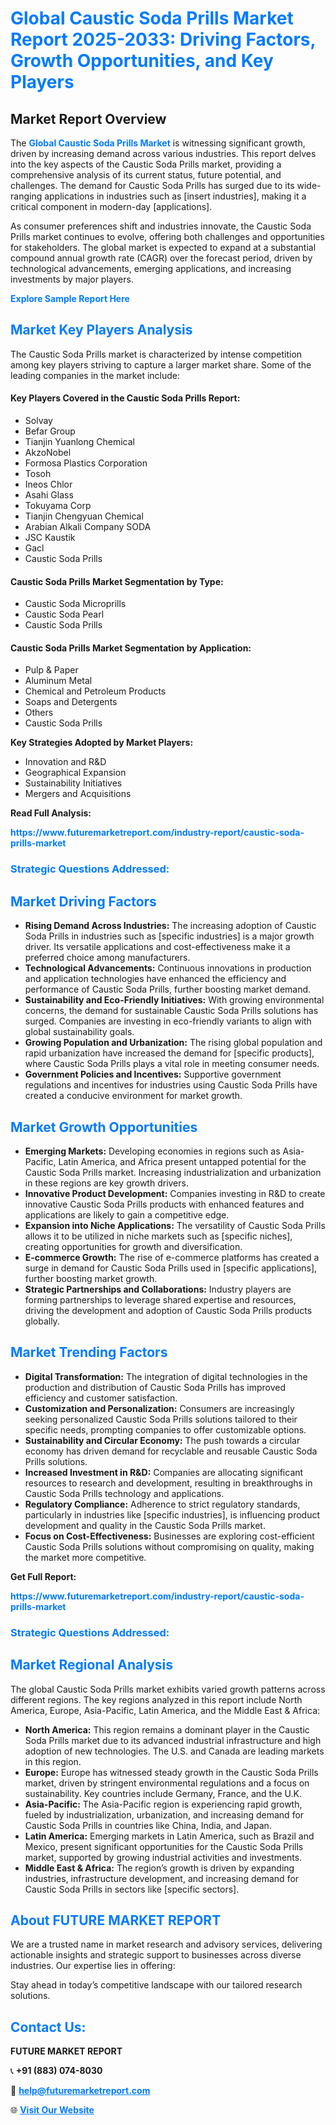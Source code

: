 <h1 style="color: #007BFF;">Global Caustic Soda Prills Market Report 2025-2033: Driving Factors, Growth Opportunities, and Key Players</h1>

<section id="overview">
<h2>Market Report Overview</h2>
<p>The <a href="https://www.futuremarketreport.com/industry-report/caustic-soda-prills-market" style="color: #007BFF; text-decoration: none;"><strong>Global Caustic Soda Prills Market</strong></a> is witnessing significant growth, driven by increasing demand across various industries. This report delves into the key aspects of the Caustic Soda Prills market, providing a comprehensive analysis of its current status, future potential, and challenges. The demand for Caustic Soda Prills has surged due to its wide-ranging applications in industries such as [insert industries], making it a critical component in modern-day [applications].</p>
<p>As consumer preferences shift and industries innovate, the Caustic Soda Prills market continues to evolve, offering both challenges and opportunities for stakeholders. The global market is expected to expand at a substantial compound annual growth rate (CAGR) over the forecast period, driven by technological advancements, emerging applications, and increasing investments by major players.</p>
</section>

<section id="overview">
<p><a href="https://www.futuremarketreport.com/request-sample/reportId=100580" style="color: #007BFF; text-decoration: none;"><strong>Explore Sample Report Here</strong></a></p>
</section>

<section id="key-players">
<h2 style="color: #007BFF;">Market Key Players Analysis</h2>
<p>The Caustic Soda Prills market is characterized by intense competition among key players striving to capture a larger market share. Some of the leading companies in the market include:</p>
<h4>Key Players Covered in the Caustic Soda Prills Report:</h4>
<ul><li>Solvay</li><li>Befar Group</li><li>Tianjin Yuanlong Chemical</li><li>AkzoNobel</li><li>Formosa Plastics Corporation</li><li>Tosoh</li><li>Ineos Chlor</li><li>Asahi Glass</li><li>Tokuyama Corp</li><li>Tianjin Chengyuan Chemical</li><li>Arabian Alkali Company SODA</li><li>JSC Kaustik</li><li>Gacl</li><li>Caustic Soda Prills</li></ul>
<h4>Caustic Soda Prills Market Segmentation by Type:</h4>
<ul><li>Caustic Soda Microprills</li><li>Caustic Soda Pearl</li><li>Caustic Soda Prills</li></ul>

<h4>Caustic Soda Prills Market Segmentation by Application:</h4>
<ul><li>Pulp &amp; Paper</li><li>Aluminum Metal</li><li>Chemical and Petroleum Products</li><li>Soaps and Detergents</li><li>Others</li><li>Caustic Soda Prills</li></ul>
<p><strong>Key Strategies Adopted by Market Players:</strong></p>
<ul>
<li>Innovation and R&D</li>
<li>Geographical Expansion</li>
<li>Sustainability Initiatives</li>
<li>Mergers and Acquisitions</li>
</ul>
</section>

<section>
<p><strong>Read Full Analysis: </strong></p><a href="https://www.futuremarketreport.com/industry-report/caustic-soda-prills-market" style="color: #007BFF; text-decoration: none;"><strong>https://www.futuremarketreport.com/industry-report/caustic-soda-prills-market</strong></a>
<h3 style="color: #007BFF;">Strategic Questions Addressed:</h3>
</section>

<section id="driving-factors">
<h2 style="color: #007BFF;">Market Driving Factors</h2>
<ul>
<li><strong>Rising Demand Across Industries:</strong> The increasing adoption of Caustic Soda Prills in industries such as [specific industries] is a major growth driver. Its versatile applications and cost-effectiveness make it a preferred choice among manufacturers.</li>
<li><strong>Technological Advancements:</strong> Continuous innovations in production and application technologies have enhanced the efficiency and performance of Caustic Soda Prills, further boosting market demand.</li>
<li><strong>Sustainability and Eco-Friendly Initiatives:</strong> With growing environmental concerns, the demand for sustainable Caustic Soda Prills solutions has surged. Companies are investing in eco-friendly variants to align with global sustainability goals.</li>
<li><strong>Growing Population and Urbanization:</strong> The rising global population and rapid urbanization have increased the demand for [specific products], where Caustic Soda Prills plays a vital role in meeting consumer needs.</li>
<li><strong>Government Policies and Incentives:</strong> Supportive government regulations and incentives for industries using Caustic Soda Prills have created a conducive environment for market growth.</li>
</ul>
</section>

<section id="growth-opportunities">
<h2 style="color: #007BFF;">Market Growth Opportunities</h2>
<ul>
<li><strong>Emerging Markets:</strong> Developing economies in regions such as Asia-Pacific, Latin America, and Africa present untapped potential for the Caustic Soda Prills market. Increasing industrialization and urbanization in these regions are key growth drivers.</li>
<li><strong>Innovative Product Development:</strong> Companies investing in R&D to create innovative Caustic Soda Prills products with enhanced features and applications are likely to gain a competitive edge.</li>
<li><strong>Expansion into Niche Applications:</strong> The versatility of Caustic Soda Prills allows it to be utilized in niche markets such as [specific niches], creating opportunities for growth and diversification.</li>
<li><strong>E-commerce Growth:</strong> The rise of e-commerce platforms has created a surge in demand for Caustic Soda Prills used in [specific applications], further boosting market growth.</li>
<li><strong>Strategic Partnerships and Collaborations:</strong> Industry players are forming partnerships to leverage shared expertise and resources, driving the development and adoption of Caustic Soda Prills products globally.</li>
</ul>
</section>

<section id="trending-factors">
<h2 style="color: #007BFF;">Market Trending Factors</h2>
<ul>
<li><strong>Digital Transformation:</strong> The integration of digital technologies in the production and distribution of Caustic Soda Prills has improved efficiency and customer satisfaction.</li>
<li><strong>Customization and Personalization:</strong> Consumers are increasingly seeking personalized Caustic Soda Prills solutions tailored to their specific needs, prompting companies to offer customizable options.</li>
<li><strong>Sustainability and Circular Economy:</strong> The push towards a circular economy has driven demand for recyclable and reusable Caustic Soda Prills solutions.</li>
<li><strong>Increased Investment in R&D:</strong> Companies are allocating significant resources to research and development, resulting in breakthroughs in Caustic Soda Prills technology and applications.</li>
<li><strong>Regulatory Compliance:</strong> Adherence to strict regulatory standards, particularly in industries like [specific industries], is influencing product development and quality in the Caustic Soda Prills market.</li>
<li><strong>Focus on Cost-Effectiveness:</strong> Businesses are exploring cost-efficient Caustic Soda Prills solutions without compromising on quality, making the market more competitive.</li>
</ul>
</section>

<section>
<p><strong>Get Full Report: </strong></p><a href="https://www.futuremarketreport.com/industry-report/caustic-soda-prills-market" style="color: #007BFF; text-decoration: none;"><strong>https://www.futuremarketreport.com/industry-report/caustic-soda-prills-market</strong></a>
<h3 style="color: #007BFF;">Strategic Questions Addressed:</h3>
</section>


<section id="regional-analysis">
<h2 style="color: #007BFF;">Market Regional Analysis</h2>
<p>The global Caustic Soda Prills market exhibits varied growth patterns across different regions. The key regions analyzed in this report include North America, Europe, Asia-Pacific, Latin America, and the Middle East & Africa:</p>
<ul>
<li><strong>North America:</strong> This region remains a dominant player in the Caustic Soda Prills market due to its advanced industrial infrastructure and high adoption of new technologies. The U.S. and Canada are leading markets in this region.</li>
<li><strong>Europe:</strong> Europe has witnessed steady growth in the Caustic Soda Prills market, driven by stringent environmental regulations and a focus on sustainability. Key countries include Germany, France, and the U.K.</li>
<li><strong>Asia-Pacific:</strong> The Asia-Pacific region is experiencing rapid growth, fueled by industrialization, urbanization, and increasing demand for Caustic Soda Prills in countries like China, India, and Japan.</li>
<li><strong>Latin America:</strong> Emerging markets in Latin America, such as Brazil and Mexico, present significant opportunities for the Caustic Soda Prills market, supported by growing industrial activities and investments.</li>
<li><strong>Middle East & Africa:</strong> The region’s growth is driven by expanding industries, infrastructure development, and increasing demand for Caustic Soda Prills in sectors like [specific sectors].</li>
</ul>
</section>

<footer>
<h2 style="color: #007BFF;">About FUTURE MARKET REPORT</h2>
<p>We are a trusted name in market research and advisory services, delivering actionable insights and strategic support to businesses across diverse industries. Our expertise lies in offering:</p>

<p>Stay ahead in today’s competitive landscape with our tailored research solutions.</p>

<h2 style="color: #007BFF;">Contact Us:</h2>
<p><strong>FUTURE MARKET REPORT</strong></p>
<p>📞 <strong>+91 (883) 074-8030</strong></p>
<p>📧 <strong><a href="mailto:help@futuremarketreport.com" style="color: #007BFF;">help@futuremarketreport.com</a></strong></p>
<p>🌐 <strong><a href="https://www.futuremarketreport.com/" style="color: #007BFF;">Visit Our Website</a></strong></p>
</footer>